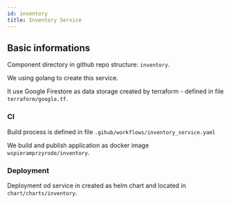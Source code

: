 ```yaml
---
id: inventory
title: Inventory Service
---
```

## Basic informations

Component directory in github repo structure: ```inventory```.

We using golang to create this service.

It use Google Firestore as data storage created by terraform - defined in file ```terraform/google.tf```.

### CI

Build process is defined in file ```.gihub/workflows/inventory_service.yaml```

We build and publish application as docker image ```wspieramprzyrode/inventory```.

### Deployment

Deployment od service in created as helm chart and located in ```chart/charts/inventory```.
